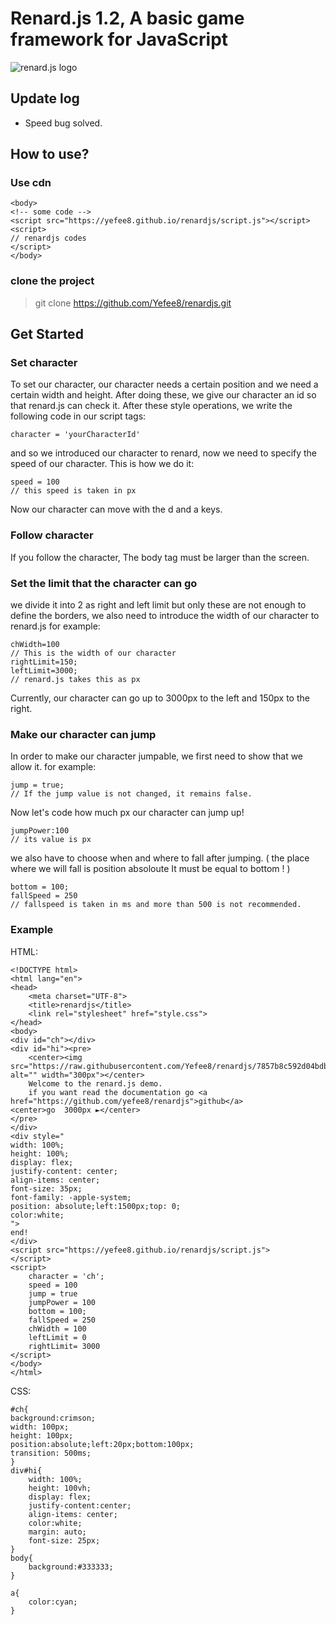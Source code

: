 # Renard.js 1.2, A basic game framework for JavaScript 
![renard.js logo](https://raw.githubusercontent.com/Yefee8/renardjs/9cb3f8ed4b3acff7c2c99937c81e2fe0cb68a856/logos/logo.svg)

## Update log
- Speed bug solved.

## How to use?
### Use cdn
```
<body>
<!-- some code -->
<script src="https://yefee8.github.io/renardjs/script.js"></script>
<script>
// renardjs codes
</script>
</body>
```
### clone the project
> git clone https://github.com/Yefee8/renardjs.git

## Get Started

### Set character
To set our character, our character needs a certain position and we need a certain width and height.
After doing these, we give our character an id so that renard.js can check it.
After these style operations, we write the following code in our script tags:
```
character = 'yourCharacterId'
```
and so we introduced our character to renard, now we need to specify the speed of our character.
This is how we do it:
```
speed = 100
// this speed is taken in px
```
Now our character can move with the d and a keys.
### Follow character
If you follow the character, The body tag must be larger than the screen. 

### Set the limit that the character can go
we divide it into 2 as right and left limit 
but
only these are not enough to define the borders, we also need to introduce the width of our character to renard.js
for example:
```
chWidth=100
// This is the width of our character
rightLimit=150;
leftLimit=3000;
// renard.js takes this as px
```
Currently, our character can go up to 3000px to the left and 150px to the right.

### Make our character can jump
In order to make our character jumpable, we first need to show that we allow it.
for example:
```
jump = true;
// If the jump value is not changed, it remains false.
```
Now let's code how much px our character can jump up!
```
jumpPower:100
// its value is px
```
we also have to choose when and where to fall after jumping.
( the place where we will fall is position absoloute
It must be equal to bottom ! )
```
bottom = 100;
fallSpeed = 250
// fallspeed is taken in ms and more than 500 is not recommended.
```

### Example
HTML:
```
<!DOCTYPE html>
<html lang="en">
<head>
    <meta charset="UTF-8">
    <title>renardjs</title>
    <link rel="stylesheet" href="style.css">
</head>
<body>
<div id="ch"></div>
<div id="hi"><pre>
    <center><img src="https://raw.githubusercontent.com/Yefee8/renardjs/7857b8c592d04bdb29355ae05d5d255b5ec2bac4/logos/logo.svg" alt="" width="300px"></center>
    Welcome to the renard.js demo.
    if you want read the documentation go <a href="https://github.com/yefee8/renardjs">github</a>
<center>go  3000px ►</center>
</pre>
</div>
<div style="
width: 100%;
height: 100%;
display: flex;
justify-content: center;
align-items: center;
font-size: 35px;
font-family: -apple-system;
position: absolute;left:1500px;top: 0;
color:white;
">
end!
</div>
<script src="https://yefee8.github.io/renardjs/script.js">
</script>
<script>
    character = 'ch'; 
    speed = 100 
    jump = true
    jumpPower = 100
    bottom = 100;
    fallSpeed = 250
    chWidth = 100 
    leftLimit = 0 
    rightLimit= 3000 
</script>
</body>
</html>
```
CSS:
```
#ch{
background:crimson;
width: 100px;
height: 100px;
position:absolute;left:20px;bottom:100px;
transition: 500ms;
}
div#hi{
    width: 100%;
    height: 100vh;
    display: flex;
    justify-content:center;
    align-items: center;
    color:white;
    margin: auto;
    font-size: 25px;
}
body{
    background:#333333;
}

a{
    color:cyan;
}
```
